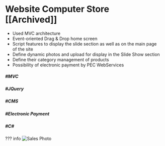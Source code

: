 # Website Computer Store [[Archived]]
 
* Used MVC architecture
* Event-oriented Drag & Drop home screen
* Script features to display the slide section as well as on the main page of the site
* Define dynamic photos and upload for display in the Slide Show section
* Define their category management of products
* Possibility of electronic payment by PEC WebServices  
 
##### #MVC

##### #JQuery

##### #CMS

##### #Electronic Payment

##### #C#
  

??? info
    ![Sales Photo](../../assets/attachments/mvcbuy.gif)  